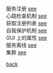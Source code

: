服务注册 [see](3/3.md)  
心跳检查机制 [see](3/1.md)  
获取注册列表 [see](3/2.md)  
自我保护机制 [see](3/4.md)  
GUI 上的属性 [see](3/5.md)  
服务离线 [see](3/6.md)  
集群 [see](3/7.md)  

[back](../2.md)  
